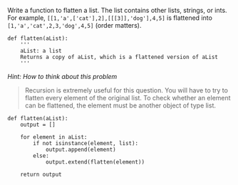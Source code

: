 Write a function to flatten a list. The list contains other lists, strings, or ints. For example, ```[[1,'a',['cat'],2],[[[3]],'dog'],4,5]``` is flattened into ```[1,'a','cat',2,3,'dog',4,5]``` (order matters).

    def flatten(aList):
        ''' 
        aList: a list 
        Returns a copy of aList, which is a flattened version of aList 
        '''
  


_Hint: How to think about this problem_
>Recursion is extremely useful for this question. You will have to try to flatten every element of the original list. To check whether an element can be flattened, the element must be another object of type list.

```
def flatten(aList):
    output = []
    
    for element in aList:
        if not isinstance(element, list):
            output.append(element)
        else:
            output.extend(flatten(element))

    return output
```
